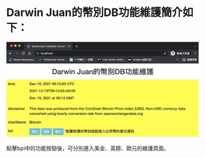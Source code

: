 # Darwin Juan的幣別DB功能維護簡介如下：
![index](https://github.com/darwin0616/DarwinCoindesk/raw/master/index.png)
點擊bpi中的功能按鈕後，可分別進入美金、英鎊、歐元的維護頁面。
